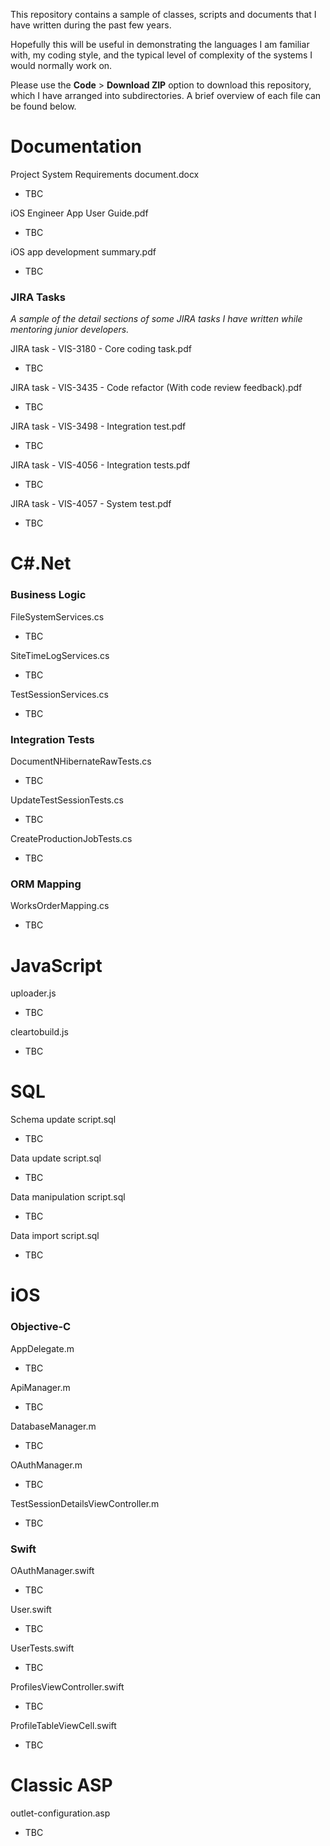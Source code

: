 This repository contains a sample of classes, scripts and documents that I have written during the past few years.

Hopefully this will be useful in demonstrating the languages I am familiar with, my coding style, and the typical level of complexity of the systems I would normally work on.

Please use the **Code** > **Download ZIP** option to download this repository, which I have arranged into subdirectories. A brief overview of each file can be found below.

# Documentation

Project System Requirements document.docx
* TBC

iOS Engineer App User Guide.pdf
* TBC

iOS app development summary.pdf
* TBC

### JIRA Tasks

*A sample of the detail sections of some JIRA tasks I have written while mentoring junior developers.*

JIRA task - VIS-3180 - Core coding task.pdf
* TBC

JIRA task - VIS-3435 - Code refactor (With code review feedback).pdf
* TBC

JIRA task - VIS-3498 - Integration test.pdf
* TBC

JIRA task - VIS-4056 - Integration tests.pdf
* TBC

JIRA task - VIS-4057 - System test.pdf
* TBC

# C#.Net

### Business Logic

FileSystemServices.cs
* TBC

SiteTimeLogServices.cs
* TBC

TestSessionServices.cs
* TBC

### Integration Tests

DocumentNHibernateRawTests.cs
* TBC

UpdateTestSessionTests.cs
* TBC

CreateProductionJobTests.cs
* TBC

### ORM Mapping

WorksOrderMapping.cs
* TBC

# JavaScript

uploader.js
* TBC

cleartobuild.js
* TBC

# SQL

Schema update script.sql
* TBC

Data update script.sql
* TBC

Data manipulation script.sql
* TBC

Data import script.sql
* TBC

# iOS

### Objective-C

AppDelegate.m
* TBC

ApiManager.m
* TBC

DatabaseManager.m
* TBC

OAuthManager.m
* TBC

TestSessionDetailsViewController.m
* TBC

### Swift

OAuthManager.swift
* TBC

User.swift
* TBC

UserTests.swift
* TBC

ProfilesViewController.swift
* TBC

ProfileTableViewCell.swift
* TBC

# Classic ASP

outlet-configuration.asp
* TBC
